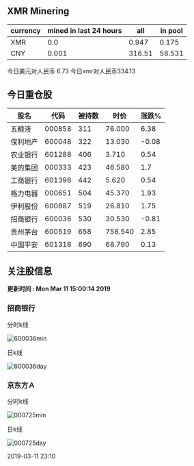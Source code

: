 ## XMR Minering

|currency|mined in last 24 hours|all|in pool|
|---|---|---|---|
|XMR|0.0|0.947|0.175|
|CNY|0.001|316.51|58.531|

今日美元对人民币 6.73	今日xmr对人民币334.13


## 今日重仓股 

|股名|代码|被持数|时价|涨跌%|
|---|---|---|---|---|
|五粮液|000858|311|76.000|6.38|
|保利地产|600048|322|13.030|-0.08|
|农业银行|601288|406|3.710|0.54|
|美的集团|000333|423|46.580|1.7|
|工商银行|601398|442|5.620|0.54|
|格力电器|000651|504|45.370|1.93|
|伊利股份|600887|519|26.810|1.75|
|招商银行|600036|530|30.530|-0.81|
|贵州茅台|600519|658|758.540|2.85|
|中国平安|601318|690|68.790|0.13|

## 关注股信息
**更新时间 : Mon Mar 11 15:00:14 2019**
### 招商银行 
分时k线

![600036min](http://image.sinajs.cn/newchart/min/n/sh600036.gif)

日k线

![600036day](http://image.sinajs.cn/newchart/daily/n/sh600036.gif)

### 京东方Ａ 
分时k线

![000725min](http://image.sinajs.cn/newchart/min/n/sz000725.gif)

日k线

![000725day](http://image.sinajs.cn/newchart/daily/n/sz000725.gif)

2019-03-11 23:10